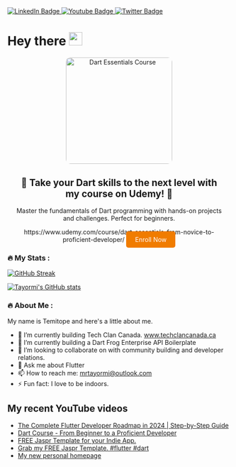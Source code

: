 <div id="badges">
  <a href="https://www.linkedin.com/in/tayormi/">
    <img src="https://img.shields.io/badge/LinkedIn-blue?style=for-the-badge&logo=linkedin&logoColor=white" alt="LinkedIn Badge"/>
  </a>
  <a href="https://www.youtube.com/temicodes">
    <img src="https://img.shields.io/badge/YouTube-red?style=for-the-badge&logo=youtube&logoColor=white" alt="Youtube Badge"/>
  </a>
  <a href="https://twitter.com/olu_tayormi">
    <img src="https://img.shields.io/badge/Twitter-blue?style=for-the-badge&logo=twitter&logoColor=white" alt="Twitter Badge"/>
  </a>
</div>

<h1>
  Hey there
  <img src="https://media.giphy.com/media/hvRJCLFzcasrR4ia7z/giphy.gif" width="30px"/>
</h1>

<!-- Udemy Course Advert -->
<div align="center" style="margin: 20px;">
  <a href="https://www.udemy.com/course/dart-essentials-from-novice-to-proficient-developer">
    <img src="https://img-c.udemycdn.com/course/200_H/6104785_8bc7_4.jpg" alt="Dart Essentials Course" style="border-radius: 10px; width: 240px;"/>
  </a>
  <h2>🚀 Take your Dart skills to the next level with my course on Udemy! 🚀</h2>
  <p>Master the fundamentals of Dart programming with hands-on projects and challenges. Perfect for beginners.</p>
  https://www.udemy.com/course/dart-essentials-from-novice-to-proficient-developer/
  <a href="[https://www.udemy.com/course/dart-essentials-from-novice-to-proficient-developer](https://www.udemy.com/course/dart-essentials-from-novice-to-proficient-developer/)" style="background-color: #f07c00; color: white; padding: 10px 20px; text-decoration: none; border-radius: 5px;">Enroll Now</a>
</div>

### :fire: My Stats :
[![GitHub Streak](http://github-readme-streak-stats.herokuapp.com?user=tayormi&theme=dark&hide_border=true)](https://git.io/streak-stats)

[![Tayormi's GitHub stats](https://github-readme-stats.vercel.app/api?username=tayormi&count_private=true&theme=radical&hide_border=true)](https://github.com/anuraghazra/github-readme-stats)

### :fire: About Me :
My name is Temitope and here's a little about me.

- 🔭 I’m currently building Tech Clan Canada. www.techclancanada.ca
- 🌱 I’m currently building a Dart Frog Enterprise API Boilerplate
- 👯 I’m looking to collaborate on with community building and developer relations.
- 💬 Ask me about Flutter
- 📫 How to reach me: mrtayormi@outlook.com
- ⚡ Fun fact: I love to be indoors.

## My recent YouTube videos
<!-- BLOG-POST-LIST:START -->
- [The Complete Flutter Developer Roadmap in 2024 | Step-by-Step Guide](https://www.youtube.com/watch?v=S8ov-d2IjqI)
- [Dart Course - From Beginner to a Proficient Developer](https://www.youtube.com/watch?v=adscr0YK-wQ)
- [FREE Jaspr Template for your Indie App.](https://www.youtube.com/watch?v=FLCYQNt-B9E)
- [Grab my FREE Jaspr Template. #flutter #dart](https://www.youtube.com/watch?v=2PpFaHePU-w)
- [My new personal homepage](https://www.youtube.com/watch?v=iawzhfaJJYo)
<!-- BLOG-POST-LIST:END -->

